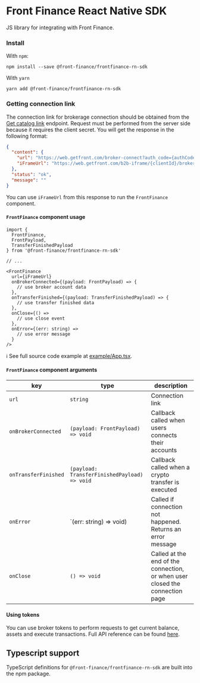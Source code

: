 # Front Finance React Native SDK

JS library for integrating with Front Finance.

### Install

With `npm`:

```
npm install --save @front-finance/frontfinance-rn-sdk
```

With `yarn`

```
yarn add @front-finance/frontfinance-rn-sdk
```

### Getting connection link

The connection link for brokerage connection should be obtained from the [Get catalog link](https://integration-api.getfront.com/apireference#tag/Managed-Account-Authentication/paths/~1api~1v1~1cataloglink/get) endpoint. Request must be performed from the server side because it requires the client secret. You will get the response in the following format:

```json
{
  "content": {
    "url": "https://web.getfront.com/broker-connect?auth_code={authCode}",
    "iFrameUrl": "https://web.getfront.com/b2b-iframe/{clientId}/broker-connect?auth_code={authCode}"
  },
  "status": "ok",
  "message": ""
}
```

You can use `iFrameUrl` from this response to run the `FrontFinance` component.

#### `FrontFinance` component usage

```tsx
import {
  FrontFinance,
  FrontPayload,
  TransferFinishedPayload
} from '@front-finance/frontfinance-rn-sdk'

// ...

<FrontFinance
  url={iFrameUrl}
  onBrokerConnected={(payload: FrontPayload) => {
    // use broker account data
  },
  onTransferFinished={(payload: TransferFinishedPayload) => {
    // use transfer finished data
  },
  onClose={() =>
    // use close event
  },
  onError={(err: string) =>
    // use error message
  }
/>
```

ℹ️ See full source code example at [example/App.tsx](../../example/App.tsx).

#### `FrontFinance` component arguments

| key                  | type                                                   | description                                                                          |
| -------------------- | ------------------------------------------------------ | ------------------------------------------------------------------------------------ |
| `url`                | `string`                                               | Connection link                                                                      |
| `onBrokerConnected`  | `(payload: FrontPayload) => void`                      | Callback called when users connects their accounts                                   |
| `onTransferFinished` | `(payload: TransferFinishedPayload) => void`           | Callback called when a crypto transfer is executed                                   |
| `onError`            | `(err: string) => void)                                | Called if connection not happened. Returns an error message                          |
| `onClose`            | `() => void`                                           | Called at the end of the connection, or when user closed the connection page         |

#### Using tokens

You can use broker tokens to perform requests to get current balance, assets and execute transactions. Full API reference can be found [here](https://integration-api.getfront.com/apireference).

## Typescript support

TypeScript definitions for `@front-finance/frontfinance-rn-sdk` are built into the npm package.
